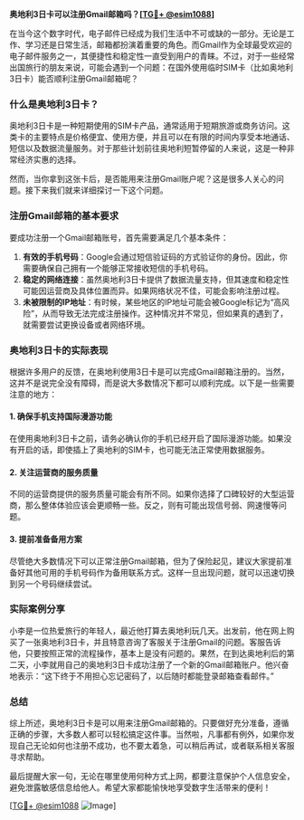 **奥地利3日卡可以注册Gmail邮箱吗？[[TG💪+ @esim1088](https://t.me/s/esim1088)]**

在当今这个数字时代，电子邮件已经成为我们生活中不可或缺的一部分。无论是工作、学习还是日常生活，邮箱都扮演着重要的角色。而Gmail作为全球最受欢迎的电子邮件服务之一，其便捷性和稳定性一直受到用户的青睐。不过，对于一些经常出国旅行的朋友来说，可能会遇到一个问题：在国外使用临时SIM卡（比如奥地利3日卡）能否顺利注册Gmail邮箱呢？

### 什么是奥地利3日卡？

奥地利3日卡是一种短期使用的SIM卡产品，通常适用于短期旅游或商务访问。这类卡的主要特点是价格便宜、使用方便，并且可以在有限的时间内享受本地通话、短信以及数据流量服务。对于那些计划前往奥地利短暂停留的人来说，这是一种非常经济实惠的选择。

然而，当你拿到这张卡后，是否能用来注册Gmail账户呢？这是很多人关心的问题。接下来我们就来详细探讨一下这个问题。

### 注册Gmail邮箱的基本要求

要成功注册一个Gmail邮箱账号，首先需要满足几个基本条件：

1. **有效的手机号码**：Google会通过短信验证码的方式验证你的身份。因此，你需要确保自己拥有一个能够正常接收短信的手机号码。
2. **稳定的网络连接**：虽然奥地利3日卡提供了数据流量支持，但其速度和稳定性可能因运营商及具体位置而异。如果网络状况不佳，可能会影响注册过程。
3. **未被限制的IP地址**：有时候，某些地区的IP地址可能会被Google标记为“高风险”，从而导致无法完成注册操作。这种情况并不常见，但如果真的遇到了，就需要尝试更换设备或者网络环境。

### 奥地利3日卡的实际表现

根据许多用户的反馈，在奥地利使用3日卡是可以完成Gmail邮箱注册的。当然，这并不是说完全没有障碍，而是说大多数情况下都可以顺利完成。以下是一些需要注意的地方：

#### 1. 确保手机支持国际漫游功能
在使用奥地利3日卡之前，请务必确认你的手机已经开启了国际漫游功能。如果没有开启的话，即使插上了奥地利的SIM卡，也可能无法正常使用数据服务。

#### 2. 关注运营商的服务质量
不同的运营商提供的服务质量可能会有所不同。如果你选择了口碑较好的大型运营商，那么整体体验应该会更顺畅一些。反之，则有可能出现信号弱、网速慢等问题。

#### 3. 提前准备备用方案
尽管绝大多数情况下可以正常注册Gmail邮箱，但为了保险起见，建议大家提前准备好其他可用的手机号码作为备用联系方式。这样一旦出现问题，就可以迅速切换到另一个号码继续尝试。

### 实际案例分享

小李是一位热爱旅行的年轻人，最近他打算去奥地利玩几天。出发前，他在网上购买了一张奥地利3日卡，并且特意咨询了客服关于注册Gmail的问题。客服告诉他，只要按照正常的流程操作，基本上是没有问题的。果然，在到达奥地利后的第二天，小李就用自己的奥地利3日卡成功注册了一个新的Gmail邮箱账户。他兴奋地表示：“这下终于不用担心忘记密码了，以后随时都能登录邮箱查看邮件。”

### 总结

综上所述，奥地利3日卡是可以用来注册Gmail邮箱的。只要做好充分准备，遵循正确的步骤，大多数人都可以轻松搞定这件事。当然啦，凡事都有例外，如果你发现自己无论如何也注册不成功，也不要太着急，可以稍后再试，或者联系相关客服寻求帮助。

最后提醒大家一句，无论在哪里使用何种方式上网，都要注意保护个人信息安全，避免泄露敏感信息给他人。希望大家都能愉快地享受数字生活带来的便利！

[[TG💪+ @esim1088](https://t.me/s/esim1088) ![Image](https://i.postimg.cc/4NQfJmqS/Snipaste-2025-05-13-00-14-12.png)]